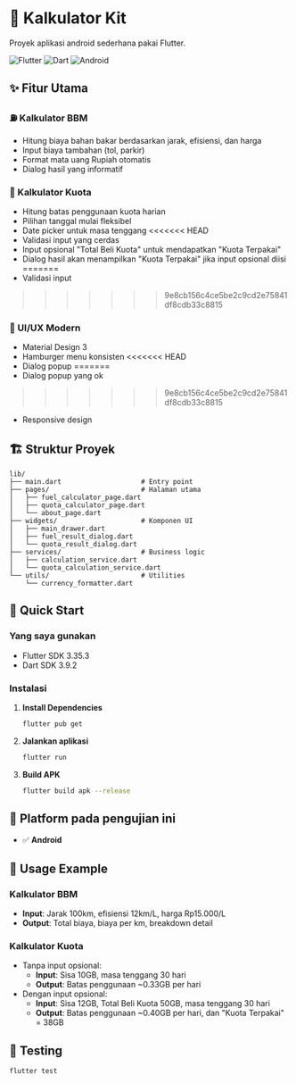 # 📱 Kalkulator Kit

Proyek aplikasi android sederhana pakai Flutter.

![Flutter](https://img.shields.io/badge/Flutter-02569B?style=for-the-badge&logo=flutter&logoColor=white)
![Dart](https://img.shields.io/badge/Dart-0175C2?style=for-the-badge&logo=dart&logoColor=white)
![Android](https://img.shields.io/badge/Android-3DDC84?style=for-the-badge&logo=android&logoColor=white)

## ✨ Fitur Utama

### ⛽ Kalkulator BBM
- Hitung biaya bahan bakar berdasarkan jarak, efisiensi, dan harga
- Input biaya tambahan (tol, parkir)
- Format mata uang Rupiah otomatis
- Dialog hasil yang informatif

### 📱 Kalkulator Kuota
- Hitung batas penggunaan kuota harian
- Pilihan tanggal mulai fleksibel
- Date picker untuk masa tenggang
<<<<<<< HEAD
- Validasi input yang cerdas
- Input opsional "Total Beli Kuota" untuk mendapatkan "Kuota Terpakai"
- Dialog hasil akan menampilkan "Kuota Terpakai" jika input opsional diisi
=======
- Validasi input
>>>>>>> 9e8cb156c4ce5be2c9cd2e75841df8cdb33c8815

### 🎨 UI/UX Modern
- Material Design 3
- Hamburger menu konsisten
<<<<<<< HEAD
- Dialog popup
=======
- Dialog popup yang ok
>>>>>>> 9e8cb156c4ce5be2c9cd2e75841df8cdb33c8815
- Responsive design

## 🏗️ Struktur Proyek

```
lib/
├── main.dart                    # Entry point
├── pages/                       # Halaman utama
│   ├── fuel_calculator_page.dart
│   ├── quota_calculator_page.dart
│   └── about_page.dart
├── widgets/                     # Komponen UI
│   ├── main_drawer.dart
│   ├── fuel_result_dialog.dart
│   └── quota_result_dialog.dart
├── services/                    # Business logic
│   ├── calculation_service.dart
│   └── quota_calculation_service.dart
└── utils/                       # Utilities
    └── currency_formatter.dart
```

## 🚀 Quick Start

### Yang saya gunakan
- Flutter SDK 3.35.3
- Dart SDK 3.9.2

### Instalasi

1. **Install Dependencies**
   ```bash
   flutter pub get
   ```

2. **Jalankan aplikasi**
   ```bash
   flutter run
   ```

3. **Build APK**
   ```bash
   flutter build apk --release
   ```

## 📱 Platform pada pengujian ini

- ✅ **Android**

## 🎯 Usage Example

### Kalkulator BBM
- **Input**: Jarak 100km, efisiensi 12km/L, harga Rp15.000/L
- **Output**: Total biaya, biaya per km, breakdown detail

### Kalkulator Kuota  
- Tanpa input opsional:
   - **Input**: Sisa 10GB, masa tenggang 30 hari
   - **Output**: Batas penggunaan ~0.33GB per hari
- Dengan input opsional:
   - **Input**: Sisa 12GB, Total Beli Kuota 50GB, masa tenggang 30 hari
   - **Output**: Batas penggunaan ~0.40GB per hari, dan "Kuota Terpakai" = 38GB

## 🧪 Testing

```bash
flutter test
```


